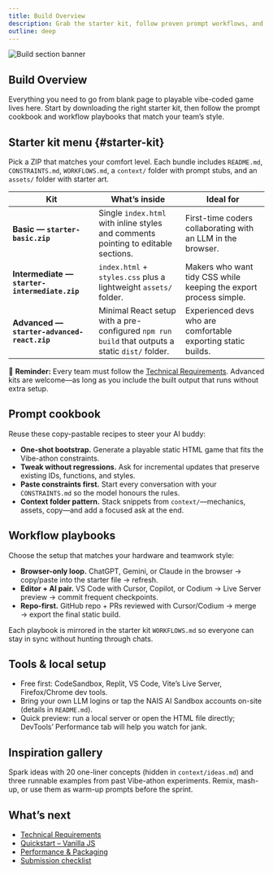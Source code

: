```yaml
---
title: Build Overview
description: Grab the starter kit, follow proven prompt workflows, and spin up your game in hours.
outline: deep
---
```


![Build section banner](/build-section-banner.webp)

## Build Overview

Everything you need to go from blank page to playable vibe-coded game lives here. Start by downloading the right starter kit, then follow the prompt cookbook and workflow playbooks that match your team’s style.

## Starter kit menu {#starter-kit}

Pick a ZIP that matches your comfort level. Each bundle includes `README.md`, `CONSTRAINTS.md`, `WORKFLOWS.md`, a `context/` folder with prompt stubs, and an `assets/` folder with starter art.

| Kit | What’s inside | Ideal for |
| --- | --- | --- |
| **Basic — `starter-basic.zip`** | Single `index.html` with inline styles and comments pointing to editable sections. | First-time coders collaborating with an LLM in the browser. |
| **Intermediate — `starter-intermediate.zip`** | `index.html` + `styles.css` plus a lightweight `assets/` folder. | Makers who want tidy CSS while keeping the export process simple. |
| **Advanced — `starter-advanced-react.zip`** | Minimal React setup with a pre-configured `npm run build` that outputs a static `dist/` folder. | Experienced devs who are comfortable exporting static builds. |

📌 **Reminder:** Every team must follow the [Technical Requirements](/build/technical-requirements). Advanced kits are welcome—as long as you include the built output that runs without extra setup.

## Prompt cookbook

Reuse these copy-pastable recipes to steer your AI buddy:

- **One-shot bootstrap.** Generate a playable static HTML game that fits the Vibe-athon constraints.
- **Tweak without regressions.** Ask for incremental updates that preserve existing IDs, functions, and styles.
- **Paste constraints first.** Start every conversation with your `CONSTRAINTS.md` so the model honours the rules.
- **Context folder pattern.** Stack snippets from `context/`—mechanics, assets, copy—and add a focused ask at the end.

## Workflow playbooks

Choose the setup that matches your hardware and teamwork style:

- **Browser-only loop.** ChatGPT, Gemini, or Claude in the browser → copy/paste into the starter file → refresh.
- **Editor + AI pair.** VS Code with Cursor, Copilot, or Codium → Live Server preview → commit frequent checkpoints.
- **Repo-first.** GitHub repo + PRs reviewed with Cursor/Codium → merge → export the final static build.

Each playbook is mirrored in the starter kit `WORKFLOWS.md` so everyone can stay in sync without hunting through chats.

## Tools & local setup

- Free first: CodeSandbox, Replit, VS Code, Vite’s Live Server, Firefox/Chrome dev tools.
- Bring your own LLM logins or tap the NAIS AI Sandbox accounts on-site (details in `README.md`).
- Quick preview: run a local server or open the HTML file directly; DevTools’ Performance tab will help you watch for jank.

## Inspiration gallery

Spark ideas with 20 one-liner concepts (hidden in `context/ideas.md`) and three runnable examples from past Vibe-athon experiments. Remix, mash-up, or use them as warm-up prompts before the sprint.

## What’s next

- [Technical Requirements](/build/technical-requirements)
- [Quickstart – Vanilla JS](/build/quickstart-vanilla)
- [Performance & Packaging](/build/performance-offline)
- [Submission checklist](/ship/qa-checklist)
